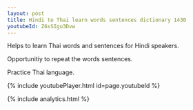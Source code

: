 ```yaml
---
layout: post
title: Hindi to Thai learn words sentences dictionary 1430 
youtubeId: Z6sSIgu3Dvw
---
```

 
 
Helps to learn Thai words and sentences for Hindi speakers.

Opportunitiy to repeat the words sentences. 

Practice Thai language. 
 
{% include youtubePlayer.html id=page.youtubeId %}
 
 
{% include analytics.html %}